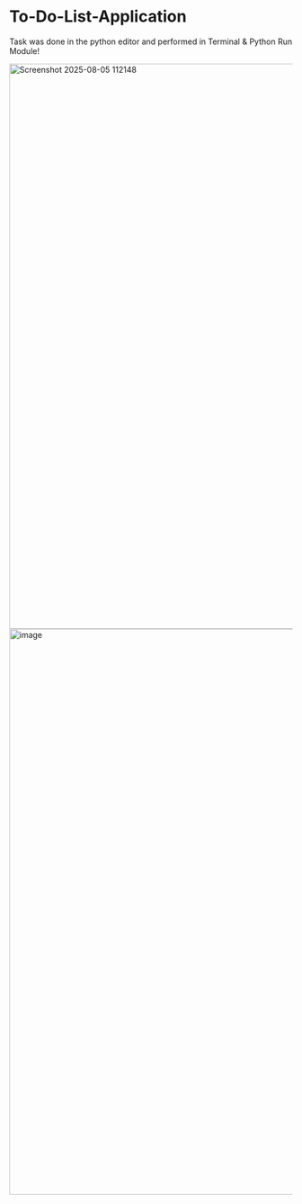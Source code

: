 # To-Do-List-Application

Task was done in the python editor and performed in Terminal & Python Run Module!

<img width="1908" height="1005" alt="Screenshot 2025-08-05 112148" src="https://github.com/user-attachments/assets/cd0f91f3-6513-4d0f-97e3-257d7582c9a7" />

<img width="1919" height="1006" alt="image" src="https://github.com/user-attachments/assets/1a07d694-4753-4f5d-98fb-55dd0f041e65" />
